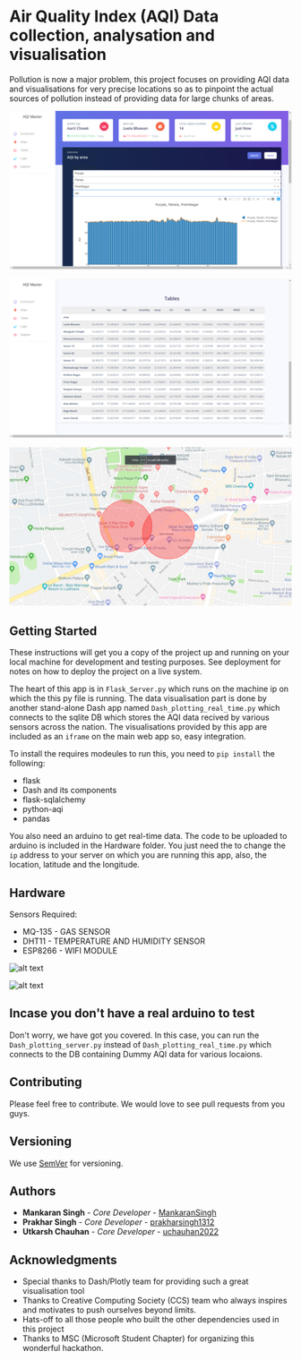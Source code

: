 # Air Quality Index (AQI) Data collection, analysation and visualisation

Pollution is now a major problem, this project focuses on providing AQI data and visualisations for very precise locations so as to pinpoint the actual sources of pollution instead of providing data for large chunks of areas.

![alt text](https://github.com/MankaranSingh/AQI-Management-System/blob/master/SS1.png)

![alt text](https://github.com/MankaranSingh/AQI-Management-System/blob/master/SS2.png)

![alt text](https://github.com/MankaranSingh/AQI-Management-System/blob/master/SS3.png)

## Getting Started

These instructions will get you a copy of the project up and running on your local machine for development and testing purposes. See deployment for notes on how to deploy the project on a live system.

The heart of this app is in ``Flask_Server.py`` which runs on the machine ip on which the this py file is running.
The data visualisation part is done by another stand-alone Dash app named ``Dash_plotting_real_time.py`` which connects to the sqlite DB which stores the AQI data recived by various sensors across the nation. The visualisations provided by this app are included as an ``iframe`` on the main web app so, easy integration.

To install the requires modeules to run this, you need to ``pip install`` the following:

- flask
- Dash and its components
- flask-sqlalchemy
- python-aqi
- pandas

You also need an arduino to get real-time data. The code to be uploaded to arduino is included in the Hardware folder.
You just need the to change the ``ip`` address to your server on which you are running this app, also, the location, latitude and the longitude.

## Hardware

Sensors Required:

- MQ-135 - GAS SENSOR
- DHT11 - TEMPERATURE AND HUMIDITY SENSOR
- ESP8266 - WIFI MODULE

![alt text](https://github.com/MankaranSingh/AQI-Management-System/blob/master/HS3.jpeg)

![alt text](https://github.com/MankaranSingh/AQI-Management-System/blob/master/HS3.jpeg)

## Incase you don't have a real arduino to test 

Don't worry, we have got you covered. In this case, you can run the ``Dash_plotting_server.py`` instead of ``Dash_plotting_real_time.py`` which connects to the DB containing Dummy AQI data for various locaions.

## Contributing

Please feel free to contribute. We would love to see pull requests from you guys.


## Versioning

We use [SemVer](http://semver.org/) for versioning.

## Authors

* **Mankaran Singh** - *Core Developer* - [MankaranSingh](https://github.com/MankaranSingh)
* **Prakhar Singh** - *Core Developer* - [prakharsingh1312](https://github.com/prakharsingh1312)
* **Utkarsh Chauhan** - *Core Developer* - [uchauhan2022](https://github.com/uchauhan2022)

## Acknowledgments

* Special thanks to Dash/Plotly team for providing such a great visualisation tool
* Thanks to Creative Computing Society (CCS) team who always inspires and motivates to push ourselves beyond limits.
* Hats-off to all those people who built the other dependencies used in this project  
* Thanks to MSC (Microsoft Student Chapter) for organizing this wonderful hackathon.
